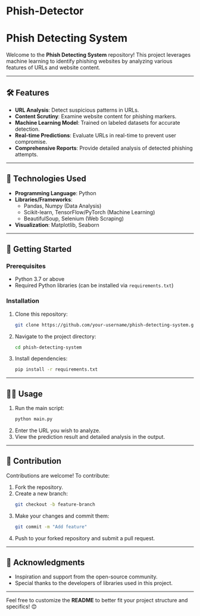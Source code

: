 # Phish-Detector
# Phish Detecting System

Welcome to the **Phish Detecting System** repository! This project leverages machine learning to identify phishing websites by analyzing various features of URLs and website content. 

---

## 🛠️ Features

- **URL Analysis**: Detect suspicious patterns in URLs.
- **Content Scrutiny**: Examine website content for phishing markers.
- **Machine Learning Model**: Trained on labeled datasets for accurate detection.
- **Real-time Predictions**: Evaluate URLs in real-time to prevent user compromise.
- **Comprehensive Reports**: Provide detailed analysis of detected phishing attempts.

---

## 🧰 Technologies Used

- **Programming Language**: Python
- **Libraries/Frameworks**: 
  - Pandas, Numpy (Data Analysis)
  - Scikit-learn, TensorFlow/PyTorch (Machine Learning)
  - BeautifulSoup, Selenium (Web Scraping)
- **Visualization**: Matplotlib, Seaborn

---

## 🚀 Getting Started

### Prerequisites
- Python 3.7 or above
- Required Python libraries (can be installed via `requirements.txt`)

### Installation

1. Clone this repository:
   ```bash
   git clone https://github.com/your-username/phish-detecting-system.git
   ```
2. Navigate to the project directory:
   ```bash
   cd phish-detecting-system
   ```
3. Install dependencies:
   ```bash
   pip install -r requirements.txt
   ```

---

## 🏃‍♂️ Usage

1. Run the main script:
   ```bash
   python main.py
   ```
2. Enter the URL you wish to analyze.
3. View the prediction result and detailed analysis in the output.

---

## 🤝 Contribution

Contributions are welcome! To contribute:
1. Fork the repository.
2. Create a new branch:
   ```bash
   git checkout -b feature-branch
   ```
3. Make your changes and commit them:
   ```bash
   git commit -m "Add feature"
   ```
4. Push to your forked repository and submit a pull request.

---

## 🌟 Acknowledgments

- Inspiration and support from the open-source community.
- Special thanks to the developers of libraries used in this project.

--- 

Feel free to customize the **README** to better fit your project structure and specifics! 😊
